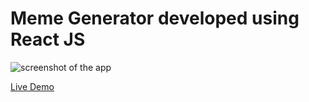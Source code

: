 # Meme Generator developed using React JS
 
 ![screenshot of the app](https://raw.githubusercontent.com/praveenorugantitech/praveenorugantitech-reactjs/master/0_Projects/praveenorugantitech-meme-generator/src/images/screenshot.PNG "Meme Generator")


[Live Demo](https://praveen-meme-generator.firebaseapp.com/)

<script data-name="BMC-Widget" src="https://cdnjs.buymeacoffee.com/1.0.0/widget.prod.min.js" data-id="praveenoruganti" data-description="Support me on Buy me a coffee!" data-message="Thank you for visiting. You can now buy me a coffee!" data-color="#5F7FFF" data-position="Right" data-x_margin="18" data-y_margin="18"></script>
